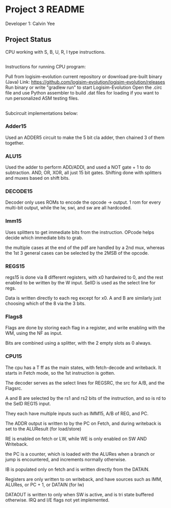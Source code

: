# Project 3 README
Developer 1: Calvin Yee

## Project Status
CPU working with S, B, U, R, I type instructions.

##
Instructions for running CPU program: 

  Pull from logisim-evolution current repository or download pre-built binary (Java) 
  Link: https://github.com/logisim-evolution/logisim-evolution/releases
  Run binary or write "gradlew run" to start Logisim-Evolution
  Open the .circ file and use Python assembler to build .dat files for loading if you want to run personalized ASM testing files. 

## 
Subcircuit implementations below:

### Adder15
Used an ADDER5 circuit to make the 5 bit cla adder, then chained 3 of them together. 

### ALU15
Used the adder to perform ADD/ADDI, and used a NOT gate + 1 to do subtraction. 
AND, OR, XOR, all just 15 bit gates. 
Shifting done with splitters and muxes based on shift bits. 

### DECODE15
Decoder only uses ROMs to encode the opcode -> output. 1 rom for every multi-bit output, while the lw, swi, and sw are all hardcoded. 

### Imm15 
Uses splitters to get immediate bits from the instruction. OPcode helps 
decide which immediate bits to grab. 

the multiple cases at the end of the pdf are handled by a 2nd mux, whereas the 1st 3 general cases can be selected by the 2MSB of the opcode. 

### REGS15
regs15 is done via 8 different registers, with x0 hardwired to 0, and the rest
enabled to be written by the W input. 
SelID is used as the select line for regs. 

Data is written directly to each reg except for x0. 
A and B are similarly just choosing which of the 8 via the 3 bits. 

### Flags8
Flags are done by storing each flag in a register, and write enabling with the WM, using the NF as input. 

Bits are combined using a splitter, with the 2 empty slots as 0 always. 

### CPU15

The cpu has a T ff as the main states, with fetch-decode and writeback. 
It starts in Fetch mode, so the 1st instruction is gotten. 

The decoder serves as the select lines for REGSRC, the src for A/B, and the Flagsrc. 

A and B are selected by the rs1 and rs2 bits of the instruction, and so is rd to the SelD REG15 input. 

They each have multiple inputs such as IMM15, A/B of REG, and PC. 

The ADDR output is written to by the PC on Fetch, and during writeback is set to the ALUResult (for load/store)

RE is enabled on fetch or LW, while WE is only enabled on SW AND Writeback. 

the PC is a counter, which is loaded with the ALURes when a branch or jump is encountered, and increments normally otherwise. 

IB is populated only on fetch and is written directly from the DATAIN. 

Registers are only written to on writeback, and have sources such as IMM, ALURes, or PC + 1, or DATAIN (for lw)

DATAOUT is written to only when SW is active, and is tri state buffered otherwise. IRQ and I/E flags not yet implemented. 
